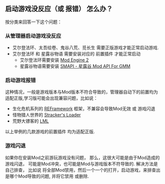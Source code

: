 ## 启动游戏没反应（或 报错） 怎么办？

按分类来回答一下这个问题：

### 从管理器启动游戏没反应
- 艾尔登法环、太吾绘卷、鬼谷八荒、觅长生 需要正版游戏才能正常启动游戏.
- 艾尔登法环 和 星露谷物语 需要安装对应的 前置插件 才能正常启动
  - 艾尔登法环需要安装 [Mod Engine 2](https://mod.3dmgame.com/mod/197418) 
  - 星露谷物语需要安装 [SMAPI - 星露谷 Mod API For GMM](https://mod.3dmgame.com/mod/197894)
  
### 启动游戏报错
这种情况，一般是游戏版本与Mod版本不符合导致的，管理器自动下的前置均为适配正版,学习版可能会出现兼容问题，比如说：
- 生化危机系列的 [REFramework](https://github.com/praydog/REFramework/releases) 框架，不兼容会导致Mod无效 或 游戏闪退
- 怪物猎人世界的 [Stracker's Loader](https://www.nexusmods.com/monsterhunterworld/mods/1982)
- 荒野大镖客的 [LML](https://www.rdr2mods.com/downloads/rdr2/tools/76-lennys-mod-loader-rdr/)

以上举例的几款游戏的前置插件 均为适配正版. 

### 游戏闪退

如果你在安装Mod之前游玩游戏没有问题，
那么，这很大可能是由于Mod造成的游戏闪退，
可能是Mod冲突，也可能是Mod与游戏版本不符导致的. 
解决方法是 自己排查，
比如说 将全部Mod禁用，然后一个一个的打开，启动游戏，来排查出是哪个Mod导致的问题, 并将它禁用 或删除. 

